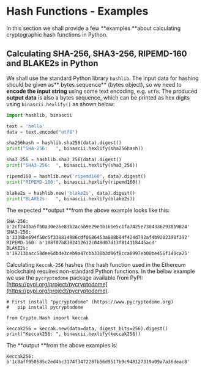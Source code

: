 # Hash Functions - Examples

In this section we shall provide a few **examples **about calculating cryptographic hash functions in Python.

## Calculating SHA-256, SHA3-256, RIPEMD-160 and BLAKE2s in Python

We shall use the standard Python library `hashlib`. The input data for hashing should be given as** bytes sequence** \(bytes object\), so we need to **encode the input string** using some text encoding, e.g. `utf8`. The produced **output data** is also a bytes sequence, which can be printed as hex digits using `binascii.hexlify()` as shown below:

```py
import hashlib, binascii

text = 'hello'
data = text.encode("utf8")

sha256hash = hashlib.sha256(data).digest()
print("SHA-256:   ", binascii.hexlify(sha256hash))

sha3_256 = hashlib.sha3_256(data).digest()
print("SHA3-256:  ", binascii.hexlify(sha3_256))

ripemd160 = hashlib.new('ripemd160', data).digest()
print("RIPEMD-160:", binascii.hexlify(ripemd160))

blake2s = hashlib.new('blake2s', data).digest()
print("BLAKE2s:   ", binascii.hexlify(blake2s))
```

The expected **output **from the above example looks like this:

```
SHA-256:     b'2cf24dba5fb0a30e26e83b2ac5b9e29e1b161e5c1fa7425e73043362938b9824'
SHA3-256:   b'3338be694f50c5f338814986cdf0686453a888b84f424d792af4b9202398f392'
RIPEMD-160: b'108f07b8382412612c048d07d13f814118445acd'
BLAKE2s:    b'19213bacc58dee6dbde3ceb9a47cbb330b3d86f8cca8997eb00be456f140ca25'
```

Calculating `Keccak-256` hashes \(the hash function used in the Ethereum blockchain\) requires non-standard Python functions. In the below example we use the `pycryptodome` package available from PyPI: [https://pypi.org/project/pycryptodome](https://pypi.org/project/pycryptodome).

```
# First install "pycryptodome" (https://www.pycryptodome.org)
#   pip install pycryptodome

from Crypto.Hash import keccak

keccak256 = keccak.new(data=data, digest_bits=256).digest()
print("Keccak256: ", binascii.hexlify(keccak256))
```

The **output **from the above examples is:

```
Keccak256:  b'1c8aff950685c2ed4bc3174f3472287b56d9517b9c948127319a09a7a36deac8'
```



